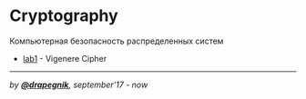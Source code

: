 # Cryptography
Компьютерная безопасность распределенных систем

* [lab1](https://github.com/Drapegnik/bsu/tree/master/cryptography/lab1) - Vigenere Cipher

***
*by [**@drapegnik**](https://github.com/Drapegnik), september'17 - now*
